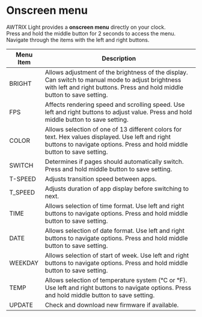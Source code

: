 # Onscreen menu

AWTRIX Light provides a **onscreen menu** directly on your clock.  
Press and hold the middle button for 2 seconds to access the menu.  
Navigate through the items with the left and right buttons.

| Menu Item | Description |
| --- | --- |
| BRIGHT | Allows adjustment of the brightness of the display. Can switch to manual mode to adjust brightness with left and right buttons. Press and hold middle button to save setting. |
| FPS | Affects rendering speed and scrolling speed. Use left and right buttons to adjust value. Press and hold middle button to save setting. |
| COLOR | Allows selection of one of 13 different colors for text. Hex values displayed. Use left and right buttons to navigate options. Press and hold middle button to save setting. |
| SWITCH | Determines if pages should automatically switch. Press and hold middle button to save setting. |
| T-SPEED | Adjusts transition speed between apps. |
| T_SPEED | Adjusts duration of app display before switching to next. |
| TIME | Allows selection of time format. Use left and right buttons to navigate options. Press and hold middle button to save setting. |
| DATE | Allows selection of date format. Use left and right buttons to navigate options. Press and hold middle button to save setting. |
| WEEKDAY | Allows selection of start of week. Use left and right buttons to navigate options. Press and hold middle button to save setting. |
| TEMP | Allows selection of temperature system (°C or °F). Use left and right buttons to navigate options. Press and hold middle button to save setting. |
| UPDATE | Check and download new firmware if available. |

